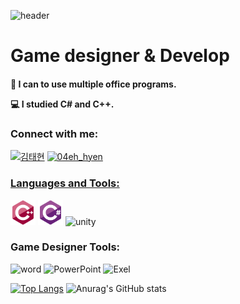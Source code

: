 ![header](https://capsule-render.vercel.app/api?type=Waving&color=gradient&&customColorList=0,2,3&height=300&10000&text=TaehyenKim&fontSize=90)

<h1 align="Lift">Game designer & Develop</h1>

<h4 align="Lift"> 
📝 I can to use multiple office programs.

💻 I studied C# and C++.
</h4>
<h3 align="Lift">Connect with me:</h3>
<p align="Lift">
<a href="https://fb.com/김태현" target="blank"><img align="center" src="https://raw.githubusercontent.com/rahuldkjain/github-profile-readme-generator/master/src/images/icons/Social/facebook.svg" alt="김태현" height="30" width="40" /></a>
<a href="https://instagram.com/04eh_hyen" target="blank"><img align="center" src="https://raw.githubusercontent.com/rahuldkjain/github-profile-readme-generator/master/src/images/icons/Social/instagram.svg" alt="04eh_hyen" height="30" width="40" />
</p>

<h3 align="Lift">Languages and Tools:</h3>
<p align="Lift"> <target="_blank" rel="noreferrer"> <img src="https://raw.githubusercontent.com/devicons/devicon/master/icons/cplusplus/cplusplus-original.svg" alt="cplusplus" width="40" height="40"/><a align="center"> <a target="_blank" rel="noreferrer"> <img src="https://raw.githubusercontent.com/devicons/devicon/master/icons/csharp/csharp-original.svg" alt="csharp" width="40" height="40"/> </a> <a target="_blank" rel="noreferrer"> <img src="https://www.vectorlogo.zone/logos/unity3d/unity3d-icon.svg" alt="unity" width="40" height="40"/> <a align="center"> <a target="_blank" rel="noreferrer">
  
<h3 align="Lift"> Game Designer Tools:</h3>
<p align="Lift"> </a> <a target="_blank" rel="noreferrer"> <img src="https://img.shields.io/badge/Word-2B579A?style=flat&logo=Microsoft Word&logoColor=#0000" alt="word" width="100" height="40"/> <a align="center"> <a target="_blank" rel="noreferrer"> <a align="center"> </a> <a target="_blank" rel="noreferrer"> <img src="https://img.shields.io/badge/PowerPoint-B7472A?style=flat&logo=Microsoft PowerPoint&logoColor=#B7472A" alt="PowerPoint" width="180" height="40"/> <a align="center"> <a target="_blank" rel="noreferrer"> <a align="center"> </a> <a target="_blank" rel="noreferrer"> <img src="https://img.shields.io/badge/Excel-217346?style=flat&logo=Microsoft Excel&logoColor=#217346" alt="Exel" width="110" height="40"/> <a align="center"> <a target="_blank" rel="noreferrer">
  
  
[![Top Langs](https://github-readme-stats.vercel.app/api/top-langs/?username=teahyen&langs_count=8)](https://github.com/teahyen/github-readme-stats) ![Anurag's GitHub stats](https://github-readme-stats.vercel.app/api?username=teahyen&show_icons=true&theme=radical)

